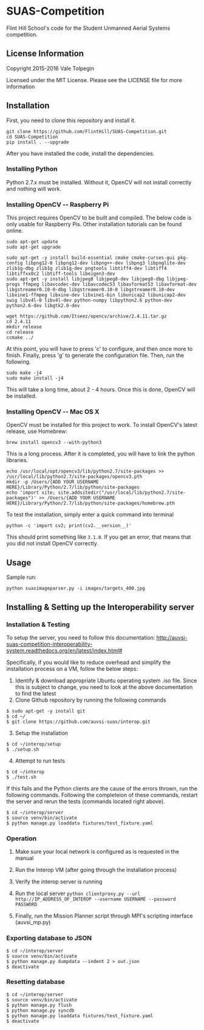 # SUAS-Competition

Flint Hill School's code for the Student Unmanned Aerial Systems competition.

## License Information
Copyright 2015-2016 Vale Tolpegin

Licensed under the MIT License. Please see the LICENSE file for more information

## Installation

First, you need to clone this repository and install it.

```
git clone https://github.com/FlintHill/SUAS-Competition.git
cd SUAS-Competition
pip install . --upgrade
```

After you have installed the code, install the dependencies.

### Installing Python

Python 2.7.x must be installed. Without it, OpenCV will not install correctly and nothing will work.

### Installing OpenCV -- Raspberry Pi

This project requires OpenCV to be built and compiled. The below code is only usable for Raspberry Pis. Other installation tutorials can be found online.

```
sudo apt-get update
sudo apt-get upgrade

sudo apt-get -y install build-essential cmake cmake-curses-gui pkg-config libpng12-0 libpng12-dev libpng++-dev libpng3 libpnglite-dev zlib1g-dbg zlib1g zlib1g-dev pngtools libtiff4-dev libtiff4 libtiffxx0c2 libtiff-tools libeigen3-dev
sudo apt-get -y install libjpeg8 libjpeg8-dev libjpeg8-dbg libjpeg-progs ffmpeg libavcodec-dev libavcodec53 libavformat53 libavformat-dev libgstreamer0.10-0-dbg libgstreamer0.10-0 libgstreamer0.10-dev libxine1-ffmpeg libxine-dev libxine1-bin libunicap2 libunicap2-dev swig libv4l-0 libv4l-dev python-numpy libpython2.6 python-dev python2.6-dev libgtk2.0-dev

wget https://github.com/Itseez/opencv/archive/2.4.11.tar.gz
cd 2.4.11
mkdir release
cd release
ccmake ../
```

At this point, you will have to press 'c' to configure, and then once more to finish. Finally, press 'g' to generate the configuration file. Then, run the following.

```
sudo make -j4
sudo make install -j4
```

This will take a long time, about 2 - 4 hours. Once this is done, OpenCV will be installed.

### Installing OpenCV -- Mac OS X

OpenCV must be installed for this project to work. To install OpenCV's latest release, use Homebrew:

```
brew install opencv3 --with-python3
```

This is a long process. After it is completed, you will have to link the python libraries.

```
echo /usr/local/opt/opencv3/lib/python2.7/site-packages >> /usr/local/lib/python2.7/site-packages/opencv3.pth
mkdir -p /Users/{ADD YOUR USERNAME HERE}/Library/Python/2.7/lib/python/site-packages
echo 'import site; site.addsitedir("/usr/local/lib/python2.7/site-packages")' >> /Users/{ADD YOUR USERNAME HERE}/Library/Python/2.7/lib/python/site-packages/homebrew.pth
```

To test the installation, simply enter a quick command into terminal

```
python -c 'import cv2; print(cv2.__version__)'
```

This should print something like ```3.1.0```. If you get an error, that means that you did not install OpenCV correctly.

## Usage

Sample run:

```
python suasimageparser.py -i images/targets_400.jpg
```

## Installing & Setting up the Interoperability server

### Installation & Testing

To setup the server, you need to follow this documentation: http://auvsi-suas-competition-interoperability-system.readthedocs.org/en/latest/index.html#

Specifically, if you would like to reduce overhead and simplify the installation process on a VM, follow the below steps:

1. Identify & download appropriate Ubuntu operating system .iso file. Since this is subject to change, you need to look at the above documentation to find the latest
2. Clone Github repository by running the following commands

```
$ sudo apt-get -y install git
$ cd ~/
$ git clone https://github.com/auvsi-suas/interop.git
```

3. Setup the installation

```
$ cd ~/interop/setup
$ ./setup.sh
```

4. Attempt to run tests

```
$ cd ~/interop
$ ./test.sh
```

If this fails and the Python clients are the cause of the errors thrown, run the following commands. Following the completeion of these commands, restart the server and rerun the tests (commands located right above).

```
$ cd ~/interop/server
$ source venv/bin/activate
$ python manage.py loaddata fixtures/test_fixture.yaml
```

### Operation

1. Make sure your local network is configured as is requested in the manual

2. Run the Interop VM (after going through the installation process)

3. Verify the interop server is running

4. Run the local server ```python clientproxy.py --url http://IP_ADDRESS_OF_INTEROP --username USERNAME --password PASSWORD```

5. Finally, run the Mission Planner script through MPI's scripting interface (auvsi_mp.py)

### Exporting database to JSON

```
$ cd ~/interop/server
$ source venv/bin/activate
$ python manage.py dumpdata --indent 2 > out.json
$ deactivate
```

### Resetting database

```
$ cd ~/interop/server
$ source venv/bin/activate
$ python manage.py flush
$ python manage.py syncdb
$ python manage.py loaddata fixtures/test_fixture.yaml
$ deactivate
```

